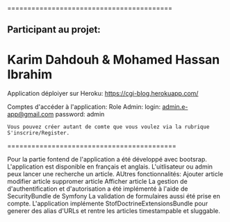 =========================================
## Participant au projet:
 Karim Dahdouh & Mohamed Hassan Ibrahim
=========================================

Application déploiyer sur Heroku: 
	https://cgi-blog.herokuapp.com/

Comptes d'accéder à l'application:
	Role Admin:
		login: admin.e-app@gmail.com
		password: admin
		
	Vous pouvez créer autant de comte que vous voulez via la rubrique S'inscrire/Register.
==========================================

Pour la partie fontend de l'application a été développé avec bootsrap.
L'application est disponible en français et anglais.
L'uitlisateur ou admin peux lancer une recherche un article.
AUtres fonctionnalités:
	Ajouter article
	modifier article
	suppromer article
	Afficher article
La gestion de d'authentification et d'autorisation a été implémenté à l'aide de SecurityBundle de Symfony
La validation de formulaires aussi été prise en compte.
L'application implémente StofDoctrineExtensionsBundle pour generer des alias d'URLs et rentre les articles timestampable et sluggable.
	

	
	
